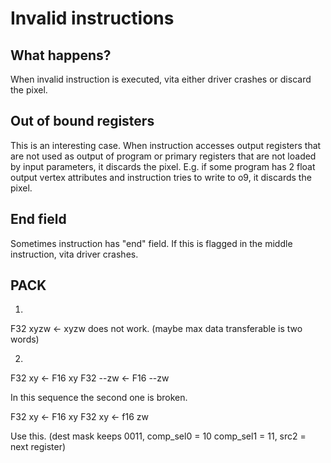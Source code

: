 # Invalid instructions

## What happens?

When invalid instruction is executed, vita either driver crashes or discard the pixel.

## Out of bound registers

This is an interesting case. When instruction accesses output registers that are not used as output of program or primary registers that are not loaded by input parameters, it discards the pixel. E.g. if some program has 2 float output vertex attributes and instruction tries to write to o9, it discards the pixel.

## End field

Sometimes instruction has "end" field. If this is flagged in the middle instruction, vita driver crashes.

## PACK

1)

F32 xyzw <- xyzw does not work. (maybe max data transferable is two words)

2)

F32 xy <- F16 xy
F32 --zw <- F16 --zw 

In this sequence the second one is broken.

F32 xy <- F16 xy
F32 xy <- f16 zw

Use this. (dest mask keeps 0011, comp_sel0 = 10 comp_sel1 = 11, src2 = next register)
